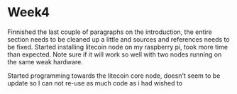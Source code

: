 # Week4

Finnished the last couple of paragraphs on the introduction, the entire section needs to be cleaned up a little and sources and references needs to be fixed.
Started installing litecoin node on my raspberry pi, took more time than expected. Note sure if it will work so well with two nodes running on the same weak hardware.

Started programming towards the litecoin core node, doesn't seem to be update so I can not re-use as much code as i had wished to